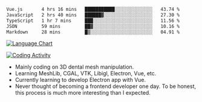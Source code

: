 <!--START_SECTION:waka-->

```txt
Vue.js       4 hrs 16 mins   ███████████░░░░░░░░░░░░░░   43.74 %
JavaScript   2 hrs 40 mins   ██████▓░░░░░░░░░░░░░░░░░░   27.30 %
TypeScript   1 hr 7 mins     ███░░░░░░░░░░░░░░░░░░░░░░   11.56 %
JSON         59 mins         ██▓░░░░░░░░░░░░░░░░░░░░░░   10.16 %
Markdown     28 mins         █▒░░░░░░░░░░░░░░░░░░░░░░░   04.91 %
```

<!--END_SECTION:waka-->

<!--START_SECTION:waka_lang_chart_svg-->
[![Language Chart](https://wakatime.com/share/@DYPro_MIKE/13ed6aa1-fa8f-42b5-8fa7-97c58e94375f.svg)](https://wakatime.com)
<!--END_SECTION:waka_lang_chart_svg-->

<!--START_SECTION:waka_coding_activity_svg-->
[![Coding Activity](https://wakatime.com/share/@DYPro_MIKE/2224f81a-edc4-46bb-b59e-25de5147ed15.svg)](https://wakatime.com)
<!--END_SECTION:waka_coding_activity_svg-->

<!--
**0x11111111/0x11111111** is a ✨ _special_ ✨ repository because its `README.md` (this file) appears on your GitHub profile.

Here are some ideas to get you started:

- 🔭 I’m currently working on ...
- 🌱 I’m currently learning ...
- 👯 I’m looking to collaborate on ...
- 🤔 I’m looking for help with ...
- 💬 Ask me about ...
- 📫 How to reach me: ...
- 😄 Pronouns: ...
- ⚡ Fun fact: ...
-->
- Mainly coding on 3D dental mesh manipulation.
- Learning MeshLib, CGAL, VTK, Libigl, Electron, Vue, etc.
- Currently learning to develop Electron app with Vue.
- Never thought of becoming a frontend developer one day. To be honest, this process is much more interesting than I expected.

